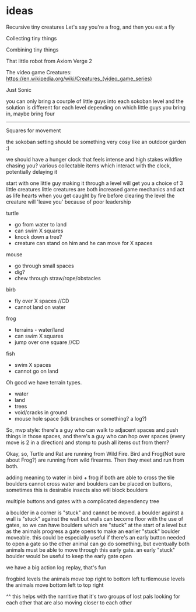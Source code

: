 # ideas

Recursive tiny creatures
    Let's say you're a frog, and then you eat a fly

Collecting tiny things

Combining tiny things

That little robot from Axiom Verge 2

The video game Creatures: https://en.wikipedia.org/wiki/Creatures_(video_game_series)

Just Sonic

you can only bring a courple of little guys into each sokoban level and the solution is different for each level depending on which little guys you bring in, maybe bring four


---------------------------------------------------------------------------------------------------------------------
Squares for movement 

the sokoban setting should be something very cosy like an outdoor garden :)

we should have a hunger clock that feels intense and high stakes
wildfire chasing you? 
various collectable items which interact with the clock, potentially delaying it

start with one little guy
making it through a level will get you a choice of 3 little creatures 
little creatures are both increased game mechanics and act as life hearts
when you get caught by fire before clearing the level the creature will 'leave you' because of poor leadership

turtle
- go from water to land
- can swim X squares
- knock down a tree?
- creature can stand on him and he can move for X spaces

mouse
- go through small spaces
- dig?
- chew through straw/rope/obstacles

birb
- fly over X spaces //CD
- cannot land on water

frog
- terrains - water/land
- can swim X squares
- jump over one square  //CD

fish
- swim X spaces
- cannot go on land

Oh good we have terrain types.
- water
- land
- trees
- void/cracks in ground
- mouse hole space (idk branches or something? a log?)

So, mvp style: there's a guy who can walk to adjacent spaces and push things in those spaces, and there's a guy who can hop over spaces (every move is 2 in a direction) and stomp to push all items out from them?

Okay, so, Turtle and Rat are running from Wild Fire. Bird and Frog(Not sure about Frog?) are running from wild firearms. Then they meet and run from both.


adding meaning to water in bird + frog if both are able to cross the tile
boulders cannot cross water and boulders can be placed on buttons, sometimes this is desirable
insects also will block boulders

multiple buttons and gates with a complicated dependency tree

a boulder in a corner is "stuck" and cannot be moved. a boulder against a wall is "stuck" against the wall
but walls can become floor with the use of gates, so we can have boulders which are "stuck" at the start of a level but as the animals progress a gate opens to make an earlier "stuck" boulder moveable. this could be especially useful if there's an early button needed to open a gate so the other animal can go do something, but eventually both animals must be able to move through this early gate. an early "stuck" boulder would be useful to keep the early gate open



we have a big action log replay, that's fun


frogbird levels the animals move top right to bottom left
turtlemouse levels the animals move bottom left to top right

^^ this helps with the narritive that it's two groups of lost pals looking for each other that are also moving closer to each other